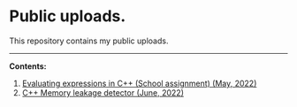 
# Public uploads.

This repository contains my public uploads.

----------------------------------------------------------------------------------
**Contents:**

1. [Evaluating expressions in C++ (School assignment) (May, 2022)](https://stevekhoa.github.io/discrete_assignment/Report.pdf)
2. [C++ Memory leakage detector (June, 2022)](https://github.com/SteveKhoa/PUBLIC/blob/main/memleak/memleak.h)
